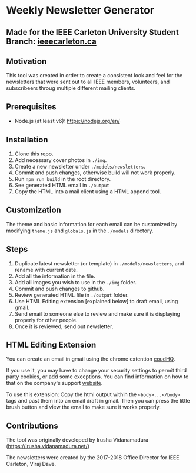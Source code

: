 # Weekly Newsletter Generator

## Made for the IEEE Carleton University Student Branch: [ieeecarleton.ca](http://ieeecarleton.ca)

## Motivation

This tool was created in order to create a consistent look and feel for the newsletters that were sent out to all IEEE members, volunteers, and subscribeers throug multiple different mailing clients.

## Prerequisites

- Node.js (at least v6): https://nodejs.org/en/

## Installation

1. Clone this repo.
2. Add necessary cover photos in `./img`.
3. Create a new newsletter under `./models/newsletters`.
4. Commit and push changes, otherwise build will not work properly.
5. Run `npm run build` in the root directory.
6. See generated HTML email in `./output`
7. Copy the HTML into a mail client using a HTML append tool.

## Customization

The theme and basic information for each email can be customized by modifying `theme.js` and `globals.js` in the `./models` directory.

## Steps

1. Duplicate latest newsletter (or template) in `./models/newsletters`, and rename with current date.
2. Add all the information in the file.
3. Add all images you wish to use in the `./img` folder.
4. Commit and push changes to github.
5. Review generated HTML file in `./output` folder.
6. Use HTML Editing extension [explained below] to draft email, using gmail.
7. Send email to someone else to review and make sure it is displaying properly for other people.
8. Once it is reviewed, send out newsletter.

## HTML Editing Extension

You can create an email in gmail using the chrome extention [coudHQ](https://chrome.google.com/webstore/detail/free-html-editor-for-gmai/ioinaaeeacahcmbgfmeaaofhfkijpdeb/related).

If you use it, you may have to change your security settings to permit third party cookies, or add some exceptions. You can find information on how to that on the company's support [website](https://support.cloudhq.net/how-to-enable-3rd-party-cookies-in-google-chrome-browser/).

To use this extension: Copy the html output within the `<body>...</body>` tags and past them into an email draft in gmail. Then you can press the little brush button and view the email to make sure it works properly.

## Contributions

The tool was originally developed by Irusha Vidanamadura (https://irusha.vidanamadura.net/)

The newsletters were created by the 2017-2018 Office Director for IEEE Carleton, Viraj Dave.